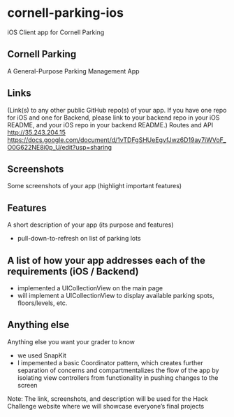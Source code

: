 # cornell-parking-ios
iOS Client app for Cornell Parking


## Cornell Parking
A General-Purpose Parking Management App

## Links
(Link(s) to any other public GitHub repo(s) of your app. If you have one repo for iOS and one for Backend, please link to your backend repo in your iOS README, and your iOS repo in your backend README.)
Routes and API
http://35.243.204.15
https://docs.google.com/document/d/1vTDFgSHUeEgvfJwz6D19ay7iWVoF_O0G622NE8i0p_U/edit?usp=sharing

## Screenshots
Some screenshots of your app (highlight important features)

## Features
A short description of your app (its purpose and features)
- pull-down-to-refresh on list of parking lots

## A list of how your app addresses each of the requirements (iOS / Backend)
- implemented a UICollectionView on the main page
- will implement a UICollectionView to display available parking spots, floors/levels, etc.

## Anything else
Anything else you want your grader to know
- we used SnapKit
- I impemented a basic Coordinator pattern, which creates further separation of concerns and compartmentalizes the flow of the app by isolating view controllers from functionality in pushing changes to the screen

Note: The link, screenshots, and description will be used for the Hack Challenge website where we will showcase everyone’s final projects
